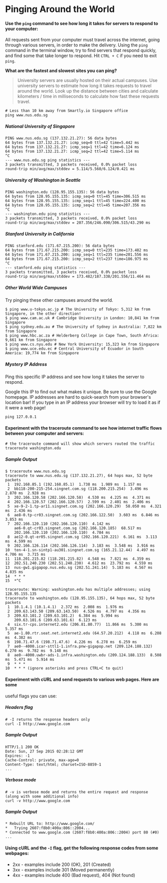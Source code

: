 # Pinging Around the World

#### Use the `ping` command to see how long it takes for servers to respond to your computer:

All requests sent from your computer must travel across the internet, going
through various servers, in order to make the delivery. Using the `ping`
command in the terminal window, try to find servers that respond quickly, and
find some that take longer to respond. Hit `CTRL + C` if you need to exit
`ping`.

**What are the fastest and slowest sites you can ping?**

> University servers are usually hosted on their actual campuses. Use
> university servers to estimate how long it takes requests to travel around
> the world. Look up the distance between cities and calculate kilometers / time in
> milliseconds to calculate how fast these requests travel.

```
# Less than 10 km away from Smartly.io Singapore office
ping www.nus.edu.sg
```

##### National University of Singapore

```
PING www.nus.edu.sg (137.132.21.27): 56 data bytes
64 bytes from 137.132.21.27: icmp_seq=0 ttl=42 time=5.442 ms
64 bytes from 137.132.21.27: icmp_seq=1 ttl=42 time=6.124 ms
64 bytes from 137.132.21.27: icmp_seq=2 ttl=42 time=5.114 ms
^C
--- www.nus.edu.sg ping statistics ---
3 packets transmitted, 3 packets received, 0.0% packet loss
round-trip min/avg/max/stddev = 5.114/5.560/6.124/0.421 ms
```

##### University of Washington in Seattle

```
PING washington.edu (128.95.155.135): 56 data bytes
64 bytes from 128.95.155.135: icmp_seq=0 ttl=45 time=306.515 ms
64 bytes from 128.95.155.135: icmp_seq=1 ttl=45 time=224.400 ms
64 bytes from 128.95.155.135: icmp_seq=2 ttl=45 time=207.356 ms
^C
--- washington.edu ping statistics ---
3 packets transmitted, 3 packets received, 0.0% packet loss
round-trip min/avg/max/stddev = 207.356/246.090/306.515/43.290 ms
```

##### Stanford University in California

```
PING stanford.edu (171.67.215.200): 56 data bytes
64 bytes from 171.67.215.200: icmp_seq=0 ttl=235 time=173.482 ms
64 bytes from 171.67.215.200: icmp_seq=1 ttl=235 time=201.556 ms
64 bytes from 171.67.215.200: icmp_seq=2 ttl=237 time=186.975 ms
^C
--- stanford.edu ping statistics ---
3 packets transmitted, 3 packets received, 0.0% packet loss
round-trip min/avg/max/stddev = 173.482/187.338/201.556/11.464 ms
```

##### Other World Wide Campuses

Try pinging these other campuses around the world.

```
$ ping www.u-tokyo.ac.jp # The University of Tokyo: 5,312 km from Singapore, in the other direction!
$ ping www.cam.ac.uk # Cambridge University in London: 10,841 km from Singapore
$ ping sydney.edu.au # The University of Sydney in Australia: 7,822 km from Singapore
$ ping www.hbc.ac.za # Helderberg College in Cape Town, South Africa: 9,661 km from Singapore
$ ping www.cs.nyu.edu # New York University: 15,323 km from Singapore
$ ping www.uce.edu.ec # Central University of Ecuador in South America: 19,774 km from Singapore
```

##### Mystery IP Address

Ping this specific IP address and see how long it takes the server to respond.

Google this IP to find out what makes it unique. Be sure to use the Google
homepage. IP addresses are hard to quick-search from your browser's location
bar! If you type in an IP address your browser will try to load it as if it
were a web page!

```
ping 127.0.0.1
```

#### Experiment with the traceroute command to see how internet traffic flows between your computer and servers:

```
# the traceroute command will show which servers routed the traffic
traceroute washington.edu
```

##### Sample Output

```
$ traceroute www.nus.edu.sg 
traceroute to www.nus.edu.sg (137.132.21.27), 64 hops max, 52 byte packets
 1  192.168.85.1 (192.168.85.1)  1.738 ms  1.989 ms  1.157 ms
 2  bb118-200-215-254.singnet.com.sg (118.200.215.254)  3.496 ms  2.870 ms  2.928 ms
 3  202.166.120.58 (202.166.120.58)  4.530 ms  4.225 ms  4.371 ms
 4  202.166.120.57 (202.166.120.57)  2.599 ms  2.401 ms  2.406 ms
 5  xe-9-2-1.tp-ar11.singnet.com.sg (202.166.120.29)  58.050 ms  4.321 ms  2.436 ms
 6  ae8-0.tp-cr03.singnet.com.sg (202.166.122.50)  3.603 ms  6.846 ms  3.853 ms
 7  202.166.120.110 (202.166.120.110)  4.142 ms
    ae6-0.qt-cr03.singnet.com.sg (202.166.120.185)  68.517 ms
    202.166.120.110 (202.166.120.110)  4.784 ms
 8  ae12-0.qt-er05.singnet.com.sg (202.166.120.221)  6.161 ms  3.113 ms  4.599 ms
 9  202.166.126.114 (202.166.126.114)  3.183 ms  3.548 ms  3.916 ms
10  ten-4-1.sn-sintp1-au301.singnet.com.sg (165.21.12.44)  4.497 ms  4.706 ms  3.715 ms
11  118.201.215.82 (118.201.215.82)  4.548 ms  7.821 ms  4.359 ms
12  202.51.240.230 (202.51.240.230)  4.612 ms  23.792 ms  4.559 ms
13  nus-gw1.gigapop.nus.edu.sg (202.51.241.14)  5.183 ms  4.567 ms  4.835 ms
14  * * *
15  *^C
```

```
traceroute: Warning: washington.edu has multiple addresses; using 128.95.155.135
traceroute to washington.edu (128.95.155.135), 64 hops max, 52 byte packets
 1  10.1.4.1 (10.1.4.1)  2.372 ms  2.008 ms  1.976 ms
 2  209.63.143.50 (209.63.143.50)  4.526 ms  4.797 ms  4.356 ms
 3  209.63.101.2 (209.63.101.2)  6.384 ms  5.994 ms
    209.63.101.6 (209.63.101.6)  6.123 ms
 4  six.tr-cps.internet2.edu (206.81.80.77)  11.866 ms  5.300 ms  5.357 ms
 5  ae-1.80.rtr.seat.net.internet2.edu (64.57.20.212)  4.118 ms  6.208 ms  4.382 ms
 6  198.71.47.6 (198.71.47.6)  4.226 ms  6.278 ms  6.259 ms
 7  ae0--4000.icar-sttl1-1.infra.pnw-gigapop.net (209.124.188.132)  6.270 ms  9.782 ms  9.148 ms
 8  ae0--4000.uwbr-ads-1.infra.washington.edu (209.124.188.133)  8.508 ms  5.471 ms  5.914 ms
 9  * * *
10  * * * (ignore asterisks and press CTRL+C to quit)
```

#### Experiment with cURL and send requests to various web pages. Here are some

useful flags you can use:

##### Headers flag

```
# -I returns the response headers only
curl -I http://www.google.com
```

##### Sample Output

```
HTTP/1.1 200 OK
Date: Sun, 27 Sep 2015 02:28:12 GMT
Expires: -1
Cache-Control: private, max-age=0
Content-Type: text/html; charset=ISO-8859-1
...
```

##### Verbose mode

```
# -v is verbose mode and returns the entire request and response (along with some additional info)
curl -v http://www.google.com
```

##### Sample Output

```
* Rebuilt URL to: http://www.google.com/
*   Trying 2607:f8b0:400a:806::2004...
* Connected to www.google.com (2607:f8b0:400a:806::2004) port 80 (#0)
...
```

#### Using cURL and the `-I` flag, get the following response codes from some webpages:

* 2xx - examples include 200 (OK), 201 (Created)
* 3xx - examples include 301 (Moved permanently)
* 4xx - examples include 400 (Bad request), 404 (Not found)